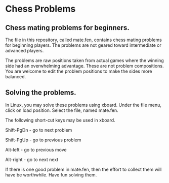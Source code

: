# Chess Problems

## Chess mating problems for beginners.

The file in this repository, called mate.fen, contains chess mating
problems for beginning players.  The problems are not geared toward
intermediate or advanced players.

The problems are raw positions taken from actual games where the
winning side had an overwhelming advantage.  These are not problem
compositions.  You are welcome to edit the problem positions to
make the sides more balanced.

## Solving the problems.

In Linux, you may solve these problems using xboard.  Under the
file menu, click on load position.  Select the file, named mate.fen.

The following short-cut keys may be used in xboard.

Shift-PgDn - go to next problem

Shift-PgUp - go to previous problem

Alt-left   - go to previous move

Alt-right  - go to next next

If there is one good problem in mate.fen, then the effort to collect
them will have be worthwhile.  Have fun solving them.
